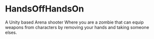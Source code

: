 # HandsOffHandsOn
A Unity based Arena shooter Where you are a zombie that can equip weapons from characters by removing your hands and taking someone elses. 
